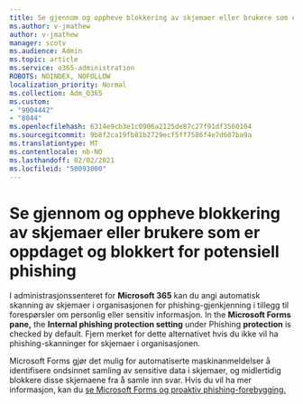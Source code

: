 ```yaml
---
title: Se gjennom og oppheve blokkering av skjemaer eller brukere som er oppdaget og blokkert for potensiell phishing
ms.author: v-jmathew
author: v-jmathew
manager: scotv
ms.audience: Admin
ms.topic: article
ms.service: o365-administration
ROBOTS: NOINDEX, NOFOLLOW
localization_priority: Normal
ms.collection: Adm_O365
ms.custom:
- "9004442"
- "8044"
ms.openlocfilehash: 6314e9cb3e1c0906a2125de87c27f91df3560104
ms.sourcegitcommit: 9b8f2ca19fb81b2729ecf5ff7586f4e7d607ba9a
ms.translationtype: MT
ms.contentlocale: nb-NO
ms.lasthandoff: 02/02/2021
ms.locfileid: "50093000"
---
```

# <a name="review-and-unblock-forms-or-users-detected-and-blocked-for-potential-phishing"></a>Se gjennom og oppheve blokkering av skjemaer eller brukere som er oppdaget og blokkert for potensiell phishing

I administrasjonssenteret for **Microsoft 365** kan du angi automatisk skanning av skjemaer i organisasjonen for phishing-gjenkjenning i tillegg til forespørsler om personlig eller sensitiv informasjon. In the **Microsoft Forms pane,** the **Internal phishing protection setting** under Phishing **protection** is checked by default. Fjern merket for dette alternativet hvis du ikke vil ha phishing-skanninger for skjemaer i organisasjonen.

Microsoft Forms gjør det mulig for automatiserte maskinanmeldelser å identifisere ondsinnet samling av sensitive data i skjemaer, og midlertidig blokkere disse skjemaene fra å samle inn svar. Hvis du vil ha mer informasjon, kan du [se Microsoft Forms og proaktiv phishing-forebygging.](https://support.microsoft.com/office/microsoft-forms-and-proactive-phishing-prevention-b3950a20-296d-4e8e-96f5-594ced998a90)
